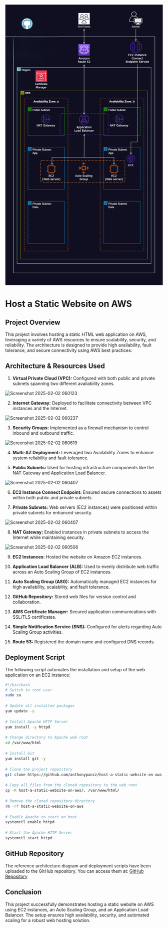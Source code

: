 ![Alt text](/Host_a_Static_Website_on_AWS.png)

# Host a Static Website on AWS

## Project Overview
This project involves hosting a static HTML web application on AWS, leveraging a variety of AWS resources to ensure scalability, security, and reliability. The architecture is designed to provide high availability, fault tolerance, and secure connectivity using AWS best practices.

## Architecture & Resources Used
1. **Virtual Private Cloud (VPC):** Configured with both public and private subnets spanning two different availability zones.

![Screenshot 2025-02-02 060123](https://github.com/user-attachments/assets/c12ba916-b0b0-4945-8cbc-d3c54a3a8013)

2. **Internet Gateway:** Deployed to facilitate connectivity between VPC instances and the Internet.

![Screenshot 2025-02-02 060237](https://github.com/user-attachments/assets/bce9f1e8-df53-4904-93f0-66e3baccc5df)

3. **Security Groups:** Implemented as a firewall mechanism to control inbound and outbound traffic.

![Screenshot 2025-02-02 060619](https://github.com/user-attachments/assets/303bf695-4b4e-4098-a85d-b45cc25bcd91)

4. **Multi-AZ Deployment:** Leveraged two Availability Zones to enhance system reliability and fault tolerance.

5. **Public Subnets:** Used for hosting infrastructure components like the NAT Gateway and Application Load Balancer.

![Screenshot 2025-02-02 060407](https://github.com/user-attachments/assets/c15e6ed7-0944-4ded-bfdb-e40030fea872)

6. **EC2 Instance Connect Endpoint:** Ensured secure connections to assets within both public and private subnets.

7. **Private Subnets:** Web servers (EC2 instances) were positioned within private subnets for enhanced security.

![Screenshot 2025-02-02 060407](https://github.com/user-attachments/assets/e269bd1e-9a63-4441-bf1c-b7cd152f3b95)

8. **NAT Gateway:** Enabled instances in private subnets to access the Internet while maintaining security.

![Screenshot 2025-02-02 060506](https://github.com/user-attachments/assets/4aa1fa9b-1612-4404-8b61-bdfbca727cc4)

9. **EC2 Instances:** Hosted the website on Amazon EC2 instances.

10. **Application Load Balancer (ALB):** Used to evenly distribute web traffic across an Auto Scaling Group of EC2 instances.

11. **Auto Scaling Group (ASG):** Automatically managed EC2 instances for high availability, scalability, and fault tolerance.

12. **GitHub Repository:** Stored web files for version control and collaboration.

13. **AWS Certificate Manager:** Secured application communications with SSL/TLS certificates.

14. **Simple Notification Service (SNS):** Configured for alerts regarding Auto Scaling Group activities.

15. **Route 53:** Registered the domain name and configured DNS records.

## Deployment Script
The following script automates the installation and setup of the web application on an EC2 instance:

```bash
#!/bin/bash
# Switch to root user
sudo su

# Update all installed packages
yum update -y

# Install Apache HTTP Server
yum install -y httpd

# Change directory to Apache web root
cd /var/www/html

# Install Git
yum install git -y

# Clone the project repository
git clone https://github.com/anthonypanzz/host-a-static-website-on-aws.git

# Copy all files from the cloned repository to the web root
cp -R host-a-static-website-on-aws/. /var/www/html/

# Remove the cloned repository directory
rm -rf host-a-static-website-on-aws

# Enable Apache to start on boot
systemctl enable httpd

# Start the Apache HTTP Server
systemctl start httpd
```

## GitHub Repository
The reference architecture diagram and deployment scripts have been uploaded to the GitHub repository. You can access them at:
[GitHub Repository](https://github.com/anthonypanzz/host-a-static-website-on-aws)

## Conclusion
This project successfully demonstrates hosting a static website on AWS using EC2 instances, an Auto Scaling Group, and an Application Load Balancer. The setup ensures high availability, security, and automated scaling for a robust web hosting solution.


